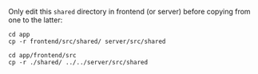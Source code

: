 Only edit this `shared` directory in frontend (or server) before copying from one to the latter:

    cd app
    cp -r frontend/src/shared/ server/src/shared

    cd app/frontend/src
    cp -r ./shared/ ../../server/src/shared
